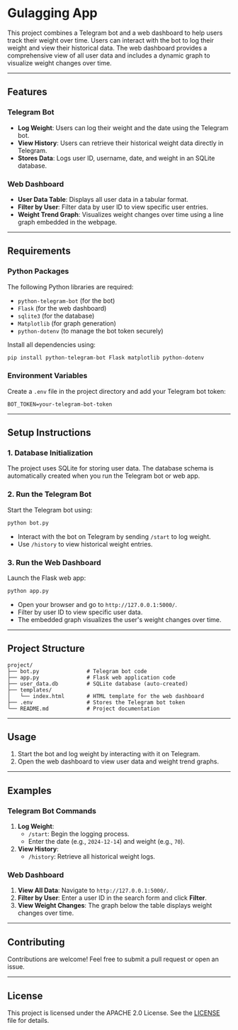 # Gulagging App

This project combines a Telegram bot and a web dashboard to help users track their weight over time. Users can interact with the bot to log their weight and view their historical data. The web dashboard provides a comprehensive view of all user data and includes a dynamic graph to visualize weight changes over time.

---

## Features

### Telegram Bot
- **Log Weight**: Users can log their weight and the date using the Telegram bot.
- **View History**: Users can retrieve their historical weight data directly in Telegram.
- **Stores Data**: Logs user ID, username, date, and weight in an SQLite database.

### Web Dashboard
- **User Data Table**: Displays all user data in a tabular format.
- **Filter by User**: Filter data by user ID to view specific user entries.
- **Weight Trend Graph**: Visualizes weight changes over time using a line graph embedded in the webpage.

---

## Requirements

### Python Packages
The following Python libraries are required:
- `python-telegram-bot` (for the bot)
- `Flask` (for the web dashboard)
- `sqlite3` (for the database)
- `Matplotlib` (for graph generation)
- `python-dotenv` (to manage the bot token securely)

Install all dependencies using:
```bash
pip install python-telegram-bot Flask matplotlib python-dotenv
```

### Environment Variables
Create a `.env` file in the project directory and add your Telegram bot token:
```
BOT_TOKEN=your-telegram-bot-token
```

---

## Setup Instructions

### 1. Database Initialization
The project uses SQLite for storing user data. The database schema is automatically created when you run the Telegram bot or web app.

### 2. Run the Telegram Bot
Start the Telegram bot using:
```bash
python bot.py
```
- Interact with the bot on Telegram by sending `/start` to log weight.
- Use `/history` to view historical weight entries.

### 3. Run the Web Dashboard
Launch the Flask web app:
```bash
python app.py
```
- Open your browser and go to `http://127.0.0.1:5000/`.
- Filter by user ID to view specific user data.
- The embedded graph visualizes the user's weight changes over time.

---

## Project Structure

```
project/
├── bot.py               # Telegram bot code
├── app.py               # Flask web application code
├── user_data.db         # SQLite database (auto-created)
├── templates/
│   └── index.html       # HTML template for the web dashboard
├── .env                 # Stores the Telegram bot token
└── README.md            # Project documentation
```

---

## Usage

1. Start the bot and log weight by interacting with it on Telegram.
2. Open the web dashboard to view user data and weight trend graphs.

---

## Examples

### Telegram Bot Commands
1. **Log Weight**:
   - `/start`: Begin the logging process.
   - Enter the date (e.g., `2024-12-14`) and weight (e.g., `70`).
2. **View History**:
   - `/history`: Retrieve all historical weight logs.

### Web Dashboard
1. **View All Data**: Navigate to `http://127.0.0.1:5000/`.
2. **Filter by User**: Enter a user ID in the search form and click **Filter**.
3. **View Weight Changes**: The graph below the table displays weight changes over time.

---

## Contributing

Contributions are welcome! Feel free to submit a pull request or open an issue.

---

## License

This project is licensed under the APACHE 2.0 License. See the [LICENSE](LICENSE) file for details.